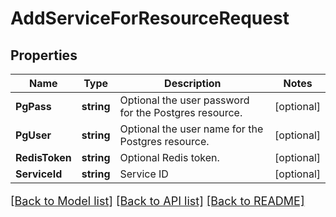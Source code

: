 # AddServiceForResourceRequest

## Properties

Name | Type | Description | Notes
------------ | ------------- | ------------- | -------------
**PgPass** | **string** | Optional the user password for the Postgres resource. | [optional] 
**PgUser** | **string** | Optional the user name for the Postgres resource. | [optional] 
**RedisToken** | **string** | Optional Redis token. | [optional] 
**ServiceId** | **string** | Service ID | [optional] 

[[Back to Model list]](../README.md#documentation-for-models) [[Back to API list]](../README.md#documentation-for-api-endpoints) [[Back to README]](../README.md)

<style>
     p, ul, ol, li { font-size: 18px !important;}
</style>


